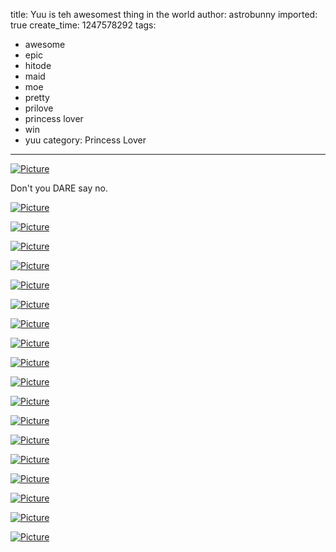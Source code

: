 title: Yuu is teh awesomest thing in the world
author: astrobunny
imported: true
create_time: 1247578292
tags:
- awesome
- epic
- hitode
- maid
- moe
- pretty
- prilove
- princess lover
- win
- yuu
category: Princess Lover
---
 [![](wp-uploads/2009/07/wpid-raws-4u-princess-lover-02-tvk-1280x720-h264-aac-15-500x281.jpg "Picture")](/images/wp-uploads/2009/07/wpid-raws-4u-princess-lover-02-tvk-1280x720-h264-aac-15.jpg)  
  
Don't you DARE say no.  
<!--more-->  
 [![](wp-uploads/2009/07/wpid-raws-4u-princess-lover-02-tvk-1280x720-h264-aac-0-500x281.jpg "Picture")](/images/wp-uploads/2009/07/wpid-raws-4u-princess-lover-02-tvk-1280x720-h264-aac-0.jpg)  
  
 [![](wp-uploads/2009/07/wpid-raws-4u-princess-lover-02-tvk-1280x720-h264-aac-1-500x281.jpg "Picture")](/images/wp-uploads/2009/07/wpid-raws-4u-princess-lover-02-tvk-1280x720-h264-aac-1.jpg)  
  
 [![](wp-uploads/2009/07/wpid-raws-4u-princess-lover-02-tvk-1280x720-h264-aac-2-500x281.jpg "Picture")](/images/wp-uploads/2009/07/wpid-raws-4u-princess-lover-02-tvk-1280x720-h264-aac-2.jpg)  
  
 [![](wp-uploads/2009/07/wpid-raws-4u-princess-lover-02-tvk-1280x720-h264-aac-3-500x281.jpg "Picture")](/images/wp-uploads/2009/07/wpid-raws-4u-princess-lover-02-tvk-1280x720-h264-aac-3.jpg)  
  
 [![](wp-uploads/2009/07/wpid-raws-4u-princess-lover-02-tvk-1280x720-h264-aac-4-500x281.jpg "Picture")](/images/wp-uploads/2009/07/wpid-raws-4u-princess-lover-02-tvk-1280x720-h264-aac-4.jpg)  
  
 [![](wp-uploads/2009/07/wpid-raws-4u-princess-lover-02-tvk-1280x720-h264-aac-5-500x281.jpg "Picture")](/images/wp-uploads/2009/07/wpid-raws-4u-princess-lover-02-tvk-1280x720-h264-aac-5.jpg)  
  
 [![](wp-uploads/2009/07/wpid-raws-4u-princess-lover-02-tvk-1280x720-h264-aac-6-500x281.jpg "Picture")](/images/wp-uploads/2009/07/wpid-raws-4u-princess-lover-02-tvk-1280x720-h264-aac-6.jpg)  
  
 [![](wp-uploads/2009/07/wpid-raws-4u-princess-lover-02-tvk-1280x720-h264-aac-7-500x281.jpg "Picture")](/images/wp-uploads/2009/07/wpid-raws-4u-princess-lover-02-tvk-1280x720-h264-aac-7.jpg)  
  
 [![](wp-uploads/2009/07/wpid-raws-4u-princess-lover-02-tvk-1280x720-h264-aac-8-500x281.jpg "Picture")](/images/wp-uploads/2009/07/wpid-raws-4u-princess-lover-02-tvk-1280x720-h264-aac-8.jpg)  
  
 [![](wp-uploads/2009/07/wpid-raws-4u-princess-lover-02-tvk-1280x720-h264-aac-9-500x281.jpg "Picture")](/images/wp-uploads/2009/07/wpid-raws-4u-princess-lover-02-tvk-1280x720-h264-aac-9.jpg)  
  
 [![](wp-uploads/2009/07/wpid-raws-4u-princess-lover-02-tvk-1280x720-h264-aac-10-500x281.jpg "Picture")](/images/wp-uploads/2009/07/wpid-raws-4u-princess-lover-02-tvk-1280x720-h264-aac-10.jpg)  
  
 [![](wp-uploads/2009/07/wpid-raws-4u-princess-lover-02-tvk-1280x720-h264-aac-11-500x281.jpg "Picture")](/images/wp-uploads/2009/07/wpid-raws-4u-princess-lover-02-tvk-1280x720-h264-aac-11.jpg)  
  
 [![](wp-uploads/2009/07/wpid-raws-4u-princess-lover-02-tvk-1280x720-h264-aac-12-500x281.jpg "Picture")](/images/wp-uploads/2009/07/wpid-raws-4u-princess-lover-02-tvk-1280x720-h264-aac-12.jpg)  
  
 [![](wp-uploads/2009/07/wpid-raws-4u-princess-lover-02-tvk-1280x720-h264-aac-13-500x281.jpg "Picture")](/images/wp-uploads/2009/07/wpid-raws-4u-princess-lover-02-tvk-1280x720-h264-aac-13.jpg)  
  
 [![](wp-uploads/2009/07/wpid-raws-4u-princess-lover-02-tvk-1280x720-h264-aac-14-500x281.jpg "Picture")](/images/wp-uploads/2009/07/wpid-raws-4u-princess-lover-02-tvk-1280x720-h264-aac-14.jpg)  
  
 [![](wp-uploads/2009/07/wpid-raws-4u-princess-lover-02-tvk-1280x720-h264-aac-17-500x281.jpg "Picture")](/images/wp-uploads/2009/07/wpid-raws-4u-princess-lover-02-tvk-1280x720-h264-aac-17.jpg)  
  
 [![](wp-uploads/2009/07/wpid-raws-4u-princess-lover-02-tvk-1280x720-h264-aac-18-500x281.jpg "Picture")](/images/wp-uploads/2009/07/wpid-raws-4u-princess-lover-02-tvk-1280x720-h264-aac-18.jpg)  
  
 [![](wp-uploads/2009/07/wpid-raws-4u-princess-lover-02-tvk-1280x720-h264-aac-19-500x281.jpg "Picture")](/images/wp-uploads/2009/07/wpid-raws-4u-princess-lover-02-tvk-1280x720-h264-aac-19.jpg)